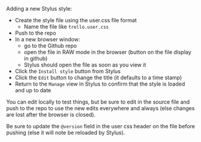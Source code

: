 Adding a new Stylus style:

* Create the style file using the user.css file format
  * Name the file like `trello.user.css`
* Push to the repo
* In a new browser window:
  * go to the Github repo
  * open the file in RAW mode in the browser (button on the file display in github)
  * Stylus should open the file as soon as you view it
* Click the `Install style` button from Stylus
* Click the `Edit` button to change the title (it defaults to a time stamp)
* Return to the `Manage` view in Stylus to confirm that the style is loaded and up to date

You can edit locally to test things, but be sure to edit in the source file and push to the repo to use the new edits everywhere and always (else changes are lost after the browser is closed).

Be sure to update the `@version` field in the user css header on the file before pushing (else it will note be reloaded by Stylus).

